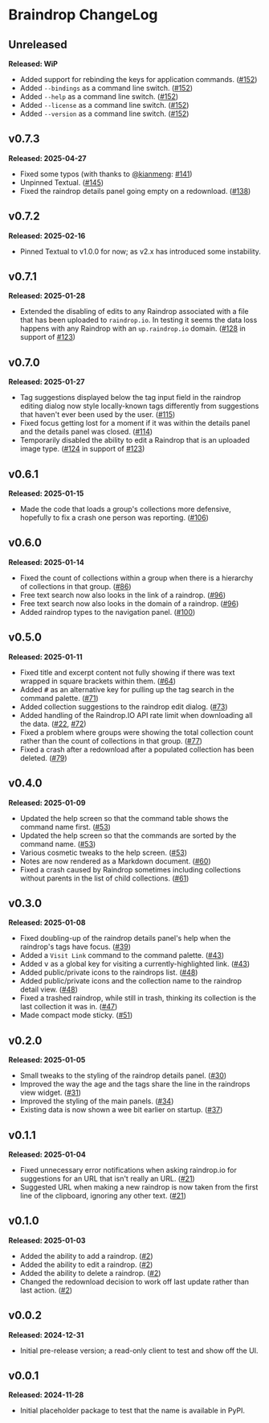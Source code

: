 # Braindrop ChangeLog

## Unreleased

**Released: WiP**

- Added support for rebinding the keys for application commands.
  ([#152](https://github.com/davep/braindrop/pull/152))
- Added `--bindings` as a command line switch.
  ([#152](https://github.com/davep/braindrop/pull/152))
- Added `--help` as a command line switch.
  ([#152](https://github.com/davep/braindrop/pull/152))
- Added `--license` as a command line switch.
  ([#152](https://github.com/davep/braindrop/pull/152))
- Added `--version` as a command line switch.
  ([#152](https://github.com/davep/braindrop/pull/152))

## v0.7.3

**Released: 2025-04-27**

- Fixed some typos (with thanks to [@kianmeng](https://github.com/kianmeng):
  [#141](https://github.com/davep/braindrop/pull/141))
- Unpinned Textual. ([#145](https://github.com/davep/braindrop/pull/145))
- Fixed the raindrop details panel going empty on a redownload.
  ([#138](https://github.com/davep/braindrop/issues/138))

## v0.7.2

**Released: 2025-02-16**

- Pinned Textual to v1.0.0 for now; as v2.x has introduced some instability.

## v0.7.1

**Released: 2025-01-28**

- Extended the disabling of edits to any Raindrop associated with a file
  that has been uploaded to `raindrop.io`. In testing it seems the data loss
  happens with any Raindrop with an `up.raindrop.io` domain.
  ([#128](https://github.com/davep/braindrop/pull/128) in support of
  [#123](https://github.com/davep/braindrop/issues/123))

## v0.7.0

**Released: 2025-01-27**

- Tag suggestions displayed below the tag input field in the raindrop
  editing dialog now style locally-known tags differently from suggestions
  that haven't ever been used by the user.
  ([#115](https://github.com/davep/braindrop/pull/115))
- Fixed focus getting lost for a moment if it was within the details panel
  and the details panel was closed.
  ([#114](https://github.com/davep/braindrop/issues/114))
- Temporarily disabled the ability to edit a Raindrop that is an uploaded
  image type. ([#124](https://github.com/davep/braindrop/pull/124) in
  support of [#123](https://github.com/davep/braindrop/issues/123))

## v0.6.1

**Released: 2025-01-15**

- Made the code that loads a group's collections more defensive, hopefully
  to fix a crash one person was reporting.
  ([#106](https://github.com/davep/braindrop/pull/106))

## v0.6.0

**Released: 2025-01-14**

- Fixed the count of collections within a group when there is a hierarchy of
  collections in that group.
  ([#86](https://github.com/davep/braindrop/issues/86))
- Free text search now also looks in the link of a raindrop.
  ([#96](https://github.com/davep/braindrop/pull/96))
- Free text search now also looks in the domain of a raindrop.
  ([#96](https://github.com/davep/braindrop/pull/96))
- Added raindrop types to the navigation panel.
  ([#100](https://github.com/davep/braindrop/pull/100))

## v0.5.0

**Released: 2025-01-11**

- Fixed title and excerpt content not fully showing if there was text
  wrapped in square brackets within them.
  ([#64](https://github.com/davep/braindrop/issues/64))
- Added <kbd>#</kbd> as an alternative key for pulling up the tag search in
  the command palette. ([#71](https://github.com/davep/braindrop/pull/71))
- Added collection suggestions to the raindrop edit dialog.
  ([#73](https://github.com/davep/braindrop/pull/73))
- Added handling of the Raindrop.IO API rate limit when downloading all the
  data. ([#22](https://github.com/davep/braindrop/issues/22),
  [#72](https://github.com/davep/braindrop/issues/72))
- Fixed a problem where groups were showing the total collection count
  rather than the count of collections in that group.
  ([#77](https://github.com/davep/braindrop/issues/77))
- Fixed a crash after a redownload after a populated collection has been
  deleted. ([#79](https://github.com/davep/braindrop/issues/79))

## v0.4.0

**Released: 2025-01-09**

- Updated the help screen so that the command table shows the command name
  first. ([#53](https://github.com/davep/braindrop/pull/53))
- Updated the help screen so that the commands are sorted by the command
  name. ([#53](https://github.com/davep/braindrop/pull/53))
- Various cosmetic tweaks to the help screen.
  ([#53](https://github.com/davep/braindrop/pull/53))
- Notes are now rendered as a Markdown document.
  ([#60](https://github.com/davep/braindrop/pull/60))
- Fixed a crash caused by Raindrop sometimes including collections without
  parents in the list of child collections.
  ([#61](https://github.com/davep/braindrop/pull/61))

## v0.3.0

**Released: 2025-01-08**

- Fixed doubling-up of the raindrop details panel's help when the raindrop's
  tags have focus. ([#39](https://github.com/davep/braindrop/issues/39))
- Added a `Visit Link` command to the command palette.
  ([#43](https://github.com/davep/braindrop/pull/43))
- Added <kbd>v</kbd> as a global key for visiting a currently-highlighted
  link. ([#43](https://github.com/davep/braindrop/pull/43))
- Added public/private icons to the raindrops list.
  ([#48](https://github.com/davep/braindrop/pull/48))
- Added public/private icons and the collection name to the raindrop detail
  view. ([#48](https://github.com/davep/braindrop/pull/48))
- Fixed a trashed raindrop, while still in trash, thinking its collection is
  the last collection it was in.
  ([#47](https://github.com/davep/braindrop/issues/47))
- Made compact mode sticky.
  ([#51](https://github.com/davep/braindrop/pull/51))

## v0.2.0

**Released: 2025-01-05**

- Small tweaks to the styling of the raindrop details panel.
  ([#30](https://github.com/davep/braindrop/pull/30))
- Improved the way the age and the tags share the line in the raindrops view
  widget. ([#31](https://github.com/davep/braindrop/pull/31))
- Improved the styling of the main panels.
  ([#34](https://github.com/davep/braindrop/pull/34))
- Existing data is now shown a wee bit earlier on startup.
  ([#37](https://github.com/davep/braindrop/pull/37))

## v0.1.1

**Released: 2025-01-04**

- Fixed unnecessary error notifications when asking raindrop.io for
  suggestions for an URL that isn't really an URL.
  ([#21](https://github.com/davep/braindrop/pull/21))
- Suggested URL when making a new raindrop is now taken from the first line
  of the clipboard, ignoring any other text.
  ([#21](https://github.com/davep/braindrop/pull/21))

## v0.1.0

**Released: 2025-01-03**

- Added the ability to add a raindrop. ([#2](https://github.com/davep/braindrop/pull/2))
- Added the ability to edit a raindrop. ([#2](https://github.com/davep/braindrop/pull/2))
- Added the ability to delete a raindrop. ([#2](https://github.com/davep/braindrop/pull/2))
- Changed the redownload decision to work off last update rather than last
  action. ([#2](https://github.com/davep/braindrop/pull/2))

## v0.0.2

**Released: 2024-12-31**

- Initial pre-release version; a read-only client to test and show off the
  UI.

## v0.0.1

**Released: 2024-11-28**

- Initial placeholder package to test that the name is available in PyPI.

[//]: # (ChangeLog.md ends here)
